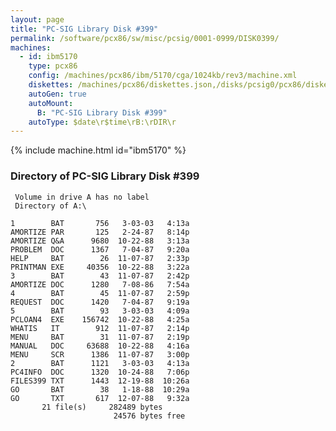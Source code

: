 ```yaml
---
layout: page
title: "PC-SIG Library Disk #399"
permalink: /software/pcx86/sw/misc/pcsig/0001-0999/DISK0399/
machines:
  - id: ibm5170
    type: pcx86
    config: /machines/pcx86/ibm/5170/cga/1024kb/rev3/machine.xml
    diskettes: /machines/pcx86/diskettes.json,/disks/pcsig0/pcx86/diskettes.json
    autoGen: true
    autoMount:
      B: "PC-SIG Library Disk #399"
    autoType: $date\r$time\rB:\rDIR\r
---
```


{% include machine.html id="ibm5170" %}

### Directory of PC-SIG Library Disk #399

     Volume in drive A has no label
     Directory of A:\

    1        BAT       756   3-03-03   4:13a
    AMORTIZE PAR       125   2-24-87   8:14p
    AMORTIZE Q&A      9680  10-22-88   3:13a
    PROBLEM  DOC      1367   7-04-87   9:20a
    HELP     BAT        26  11-07-87   2:33p
    PRINTMAN EXE     40356  10-22-88   3:22a
    3        BAT        43  11-07-87   2:42p
    AMORTIZE DOC      1280   7-08-86   7:54a
    4        BAT        45  11-07-87   2:59p
    REQUEST  DOC      1420   7-04-87   9:19a
    5        BAT        93   3-03-03   4:09a
    PCLOAN4  EXE    156742  10-22-88   4:25a
    WHATIS   IT        912  11-07-87   2:14p
    MENU     BAT        31  11-07-87   2:19p
    MANUAL   DOC     63688  10-22-88   4:16a
    MENU     SCR      1386  11-07-87   3:00p
    2        BAT      1121   3-03-03   4:13a
    PC4INFO  DOC      1320  10-24-88   7:06p
    FILES399 TXT      1443  12-19-88  10:26a
    GO       BAT        38   1-18-88  10:29a
    GO       TXT       617  12-07-88   9:32a
           21 file(s)     282489 bytes
                           24576 bytes free
